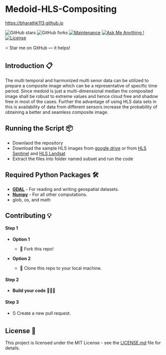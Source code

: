 # Medoid-HLS-Compositing

https://bharathk113.github.io

![GitHub stars](https://img.shields.io/github/stars/bharathk113/Medoid-HLS-Compositing)
![GitHub forks](https://img.shields.io/github/forks/bharathk113/Medoid-HLS-Compositing)
[![Maintenance](https://img.shields.io/badge/maintained-yes-green.svg)](https://github.com/bharathk113/Medoid-HLS-Compositing/commits/master)
[![Ask Me Anything !](https://img.shields.io/badge/ask%20me-linkedin-1abc9c.svg)](https://www.linkedin.com/in/bharathk113/)
[![License](http://img.shields.io/:license-mit-blue.svg?style=flat-square)](http://badges.mit-license.org)

:star: Star me on GitHub — it helps!

## Introduction 📋
 The multi temporal and harmonized multi senor data can be utilized to prepare a composite image which can be a representative of specific time period. Since medoid is just a multi-dimensional median the composited image shall be robust to extreme values and hence cloud free and shadow free in most of the cases. Further the advantage of using HLS data sets in this is availability of data from different sensors increase the probability of obtaining a better and seamless composite image.

## Running the Script 📦
- Downlaod the repository
- Download the sample HLS images from [google drive](https://drive.google.com/drive/folders/1IvfuO6wsUnuJ9cDRo15OB4ffSNJoxHKe?usp=sharing) or from [HLS Sentinel](https://lpdaac.usgs.gov/products/hlss30v015/) and [HLS Landsat](https://lpdaac.usgs.gov/products/hlsl30v015/)
- Extract the files into folder named subset and run the code

## Required Python Packages 🛠️
* [<b>GDAL</b>](https://gdal.org/) - For reading and writing geospatial datasets.
* [<b>Numpy</b>](https://numpy.org/) - For all other computations.
* glob, os, and math

## Contributing 💡
#### Step 1

- **Option 1**
    - 🍴 Fork this repo!

- **Option 2**
    - 👯 Clone this repo to your local machine.


#### Step 2

- **Build your code** 🔨🔨🔨

#### Step 3

- 🔃 Create a new pull request.

## License 📄
This project is licensed under the MIT License - see the [LICENSE.md](./LICENSE) file for details.
